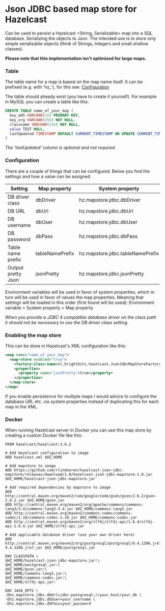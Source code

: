 # Json JDBC based map store for Hazelcast

Can be used to persist a Hazelcast <String, Serializable> map into a SQL database. Serializing the objects to Json.
The intended use is to store only simple serializable objects (think of Strings, Integers and small shallow classes).

**Please note that this implementation isn't optimized for large maps.**

### Table

The table name for a map is based on the map name itself.
It can be prefixed (e.g. with 'hz_'), for this see: [Configuration](#Configuration)

The table should already exist (you have to create it yourself).
For example in MySQL you can create a table like this:

```sql
CREATE TABLE name_of_your_map (
  key_md5 VARCHAR(32) PRIMARY KEY,
  key_org VARCHAR(256) NOT NULL,
  classname VARCHAR(256) NOT NULL,
  value TEXT NULL,
  lastUpdated TIMESTAMP DEFAULT CURRENT_TIMESTAMP ON UPDATE CURRENT_TIMESTAMP
)
```

_The 'lastUpdated' column is optional and not required_

### Configuration <a name="Configuration"></a>

There are a couple of things that can be configured.
Below you find the settings and how a value can be assigned.

Setting            | Map property    | System property                  | Environment variable
------------------ | --------------- | -------------------------------- | --------------------------------
DB driver class    | dbDriver        | hz.mapstore.jdbc.dbDriver        | HZ_MAPSTORE_JDBC_DBDRIVER
DB URL             | dbUrl           | hz.mapstore.jdbc.dbUrl           | HZ_MAPSTORE_JDBC_DBURL
DB username        | dbUser          | hz.mapstore.jdbc.dbUser          | HZ_MAPSTORE_JDBC_DBUSER
DB password        | dbPass          | hz.mapstore.jdbc.dbPass          | HZ_MAPSTORE_JDBC_DBPASS
Table name prefix  | tableNamePrefix | hz.mapstore.jdbc.tableNamePrefix | HZ_MAPSTORE_JDBC_TABLENAMEPREFIX
Output pretty Json | jsonPretty      | hz.mapstore.jdbc.jsonPretty      | HZ_MAPSTORE_JDBC_JSONPRETTY

Environment variables will be used in favor of system properties, which in turn will be used in favor of values the map properties.
Meaning that settings will be loaded in this order (first found will be used): Environment variable > System property > Map property

_When you provide a JDBC 4 compatible database driver on the class path it should not be necessary to use the DB driver class setting._

### Enabling the map store

This can be done in Hazelcast's XML configuration like this:

```xml
<map name="name_of_your_map">
  <map-store enabled="true">
    <factory-class-name>nl.brightbits.hazelcast.JsonJdbcMapStoreFactory</factory-class-name>
    <properties>
      <property name="jsonPretty">true</property>
    </properties>
  </map-store>
</map>
```

If you enable persistence for multiple maps I would advice to configure the database URL etc. via system properties
instead of duplicating this for each map in the XML.

### Docker

When running Hazelcast server in Docker you can use this map store by creating a custom Docker file like this:

```
FROM hazelcast/hazelcast:3.6.2

# Add Hazelcast configuration to image
ADD hazelcast.xml $HZ_HOME

# Add mapstore to image
ADD https://github.com/rlindooren/hazelcast-json-jdbc-mapstore/releases/download/1.0/hazelcast-json-jdbc-mapstore-1.0.jar $HZ_HOME/hazelcast-json-jdbc-mapstore.jar

# Add required dependencies by mapstore to image
ADD http://central.maven.org/maven2/com/google/code/gson/gson/2.6.2/gson-2.6.2.jar $HZ_HOME/gson.jar
ADD http://central.maven.org/maven2/org/apache/commons/commons-lang3/3.4/commons-lang3-3.4.jar $HZ_HOME/commons-lang3.jar
ADD http://central.maven.org/maven2/commons-codec/commons-codec/1.10/commons-codec-1.10.jar $HZ_HOME/commons-codec.jar
ADD http://central.maven.org/maven2/org/slf4j/slf4j-api/1.6.4/slf4j-api-1.6.4.jar $HZ_HOME/slf4j-api.jar

# Add applicable database driver (use your own driver here)
ADD http://central.maven.org/maven2/org/postgresql/postgresql/9.4.1208.jre7/postgresql-9.4.1208.jre7.jar $HZ_HOME/postgresql.jar

ENV CLASSPATH \
$HZ_HOME/hazelcast-json-jdbc-mapstore.jar:\
$HZ_HOME/postgresql.jar:\
$HZ_HOME/gson.jar:\
$HZ_HOME/commons-lang3.jar:\
$HZ_HOME/commons-codec.jar:\
$HZ_HOME/slf4j-api.jar:

ENV JAVA_OPTS \
-Dhz.mapstore.jdbc.dbUrl=jdbc:postgresql://your_host/your_db \
-Dhz.mapstore.jdbc.dbUser=your_username \
-Dhz.mapstore.jdbc.dbPass=your_password
```
